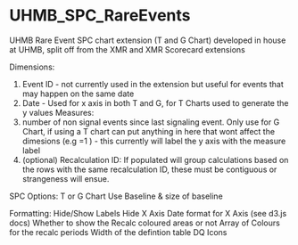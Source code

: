# UHMB_SPC_RareEvents
UHMB Rare Event SPC chart extension (T and G Chart) developed in house at UHMB, split off from the XMR and XMR Scorecard extensions

Dimensions:
1. Event ID - not currently used in the extension but useful for events that may happen on the same date
2. Date - Used for x axis in both T and G, for T Charts used to generate the y values
Measures:
1. number of non signal events since last signaling event. Only use for G Chart, if using a T chart can put anything in here that wont affect the dimesions (e.g =1 ) - this currently will label the y axis with the measure label
2. (optional) Recalculation ID: If populated will group calculations based on the rows with the same recalculation ID, these must be contiguous or strangeness will ensue.


SPC Options:
T or G Chart
Use Baseline & size of baseline

Formatting:
Hide/Show Labels
Hide X Axis
Date format for X Axis (see d3.js docs)
Whether to show the Recalc coloured areas or not
Array of Colours for the recalc periods
Width of the defintion table
DQ Icons

